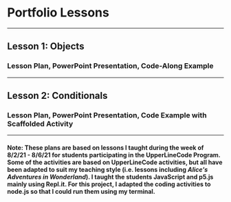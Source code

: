 # Portfolio Lessons
---
## Lesson 1: Objects

### Lesson Plan, PowerPoint Presentation, Code-Along Example
---
## Lesson 2: Conditionals

### Lesson Plan, PowerPoint Presentation, Code Example with Scaffolded Activity
---
#### Note: These plans are based on lessons I taught during the week of 8/2/21 - 8/6/21 for students participating in the UpperLineCode Program. Some of the activities are based on UpperLineCode activities, but all have been adapted to suit my teaching style (i.e. lessons including *Alice's Adventures in Wonderland*). I taught the students JavaScript and p5.js mainly using Repl.it. For this project, I adapted the coding activities to node.js so that I could run them using my terminal.
